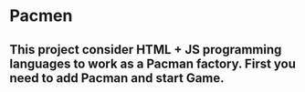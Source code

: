 # Pacmen
## This project consider HTML + JS programming languages to work as a Pacman factory. First you need to add Pacman and start Game. 
